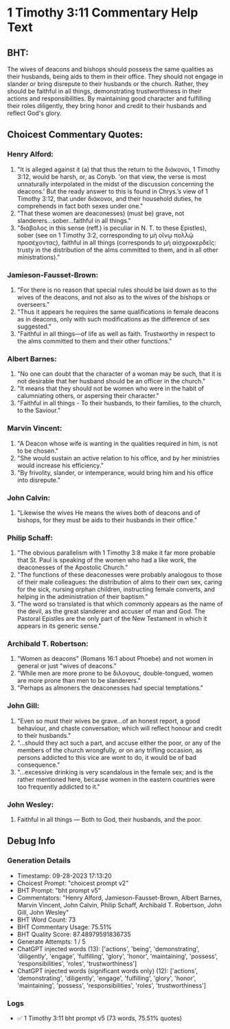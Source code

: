 # 1 Timothy 3:11 Commentary Help Text

## BHT:
The wives of deacons and bishops should possess the same qualities as their husbands, being aids to them in their office. They should not engage in slander or bring disrepute to their husbands or the church. Rather, they should be faithful in all things, demonstrating trustworthiness in their actions and responsibilities. By maintaining good character and fulfilling their roles diligently, they bring honor and credit to their husbands and reflect God's glory.

## Choicest Commentary Quotes:
### Henry Alford:
1. "It is alleged against it (a) that thus the return to the διάκονοι, 1 Timothy 3:12, would be harsh, or, as Conyb. 'on that view, the verse is most unnaturally interpolated in the midst of the discussion concerning the deacons.' But the ready answer to this is found in Chrys.’s view of 1 Timothy 3:12, that under διάκονοι, and their household duties, he comprehends in fact both sexes under one."
2. "That these women are deaconesses) (must be) grave, not slanderers...sober...faithful in all things."
3. "διάβολος in this sense (reff.) is peculiar in N. T. to these Epistles), sober (see on 1 Timothy 3:2, corresponding to μὴ οἴνῳ πολλῷ προσέχοντας), faithful in all things (corresponds to μὴ αἰσχροκερδεῖς: trusty in the distribution of the alms committed to them, and in all other ministrations)."

### Jamieson-Fausset-Brown:
1. "For there is no reason that special rules should be laid down as to the wives of the deacons, and not also as to the wives of the bishops or overseers."
2. "Thus it appears he requires the same qualifications in female deacons as in deacons, only with such modifications as the difference of sex suggested."
3. "Faithful in all things—of life as well as faith. Trustworthy in respect to the alms committed to them and their other functions."

### Albert Barnes:
1. "No one can doubt that the character of a woman may be such, that it is not desirable that her husband should be an officer in the church."
2. "It means that they should not be women who were in the habit of calumniating others, or aspersing their character."
3. "Faithful in all things - To their husbands, to their families, to the church, to the Saviour."

### Marvin Vincent:
1. "A Deacon whose wife is wanting in the qualities required in him, is not to be chosen."
2. "She would sustain an active relation to his office, and by her ministries would increase his efficiency."
3. "By frivolity, slander, or intemperance, would bring him and his office into disrepute."

### John Calvin:
1. "Likewise the wives He means the wives both of deacons and of bishops, for they must be aids to their husbands in their office."


### Philip Schaff:
1. "The obvious parallelism with 1 Timothy 3:8 make it far more probable that St. Paul is speaking of the women who had a like work, the deaconesses of the Apostolic Church." 
2. "The functions of these deaconesses were probably analogous to those of their male colleagues: the distribution of alms to their own sex, caring for the sick, nursing orphan children, instructing female converts, and helping in the administration of their baptism." 
3. "The word so translated is that which commonly appears as the name of the devil, as the great slanderer and accuser of man and God. The Pastoral Epistles are the only part of the New Testament in which it appears in its generic sense."

### Archibald T. Robertson:
1. "Women as deacons" (Romans 16:1 about Phoebe) and not women in general or just "wives of deacons."
2. "While men are more prone to be διλογους, double-tongued, women are more prone than men to be slanderers."
3. "Perhaps as almoners the deaconesses had special temptations."

### John Gill:
1. "Even so must their wives be grave...of an honest report, a good behaviour, and chaste conversation; which will reflect honour and credit to their husbands."
2. "...should they act such a part, and accuse either the poor, or any of the members of the church wrongfully, or on any trifling occasion, as persons addicted to this vice are wont to do, it would be of bad consequence."
3. "...excessive drinking is very scandalous in the female sex; and is the rather mentioned here, because women in the eastern countries were too frequently addicted to it."

### John Wesley:
1. Faithful in all things — Both to God, their husbands, and the poor.


## Debug Info
### Generation Details
- Timestamp: 09-28-2023 17:13:20
- Choicest Prompt: "choicest prompt v2"
- BHT Prompt: "bht prompt v5"
- Commentators: "Henry Alford, Jamieson-Fausset-Brown, Albert Barnes, Marvin Vincent, John Calvin, Philip Schaff, Archibald T. Robertson, John Gill, John Wesley"
- BHT Word Count: 73
- BHT Commentary Usage: 75.51%
- BHT Quality Score: 87.48979591836735
- Generate Attempts: 1 / 5
- ChatGPT injected words (13):
	['actions', 'being', 'demonstrating', 'diligently', 'engage', 'fulfilling', 'glory', 'honor', 'maintaining', 'possess', 'responsibilities', 'roles', 'trustworthiness']
- ChatGPT injected words (significant words only) (12):
	['actions', 'demonstrating', 'diligently', 'engage', 'fulfilling', 'glory', 'honor', 'maintaining', 'possess', 'responsibilities', 'roles', 'trustworthiness']

### Logs
- ✅ 1 Timothy 3:11 bht prompt v5 (73 words, 75.51% quotes)